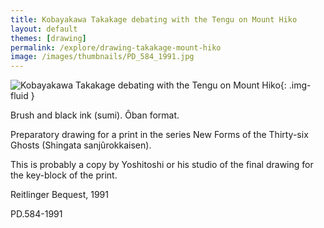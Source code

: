 ```yaml
---
title: Kobayakawa Takakage debating with the Tengu on Mount Hiko
layout: default
themes: [drawing]
permalink: /explore/drawing-takakage-mount-hiko
image: /images/thumbnails/PD_584_1991.jpg
---
```


![Kobayakawa Takakage debating with the Tengu on Mount Hiko]({{site.baseurl}}/images/PD_584_1991.jpg){: .img-fluid }

Brush and black ink (sumi).
Ôban format.


Preparatory drawing for a print in the series New Forms of the Thirty-six Ghosts (Shingata sanjûrokkaisen).

This is probably a copy by Yoshitoshi or his studio of the final drawing for the key-block of the print.

Reitlinger Bequest, 1991

PD.584-1991

